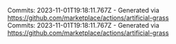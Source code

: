 Commits: 2023-11-01T19:18:11.767Z - Generated via https://github.com/marketplace/actions/artificial-grass
<br>
Commits: 2023-11-01T19:18:11.767Z - Generated via https://github.com/marketplace/actions/artificial-grass
<br>
